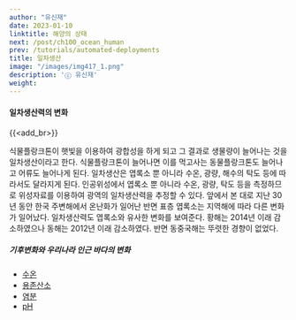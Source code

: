 ```yaml
---
author: "유신재"
date: 2023-01-10
linktitle: 해양의 상태
next: /post/ch100_ocean_human
prev: /tutorials/automated-deployments
title: 일차생산
image: "/images/img417_1.png"
description: 'ⓒ 유신재'
weight:
---
```


#### 일차생산력의 변화
{{<add_br>}}

식물플랑크톤이 햇빛을 이용하여 광합성을 하게 되고 그 결과로 생물량이 늘어나는 것을 일차생산이라고 한다. 식물플랑크톤이 늘어나면 이를 먹고사는 동물플랑크톤도 늘어나고  어류도 늘어나게 된다. 일차생산은 엽록소 뿐 아니라 수온, 광량, 해수의 탁도 등에 따라서도 달라지게 된다. 인공위성에서 엽록소 뿐 아니라 수온, 광량, 탁도 등을 측정하므로 위성자료를 이용하여 광역의 일차생산력을 추정할 수 있다. 앞에서 본 대로 지난 30년 동안 한국 주변해에서 온난화가 일어난 반면 표층 엽록소는 지역해에 따라 다른 변화가 일어났다. 일차생산력도 엽록소와 유사한 변화를 보여준다. 황해는 2014년 이래 감소하였으나 동해는 2012년 이래 감소하였다. 반면 동중국해는 뚜렷한 경향이 없었다. 


##### 기후변화와 우리나라 인근 바다의 변화
- [수온]()
- [용존산소]()
- [염분]()
- [pH]()

